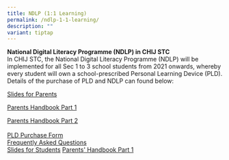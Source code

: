 ```yaml
---
title: NDLP (1:1 Learning)
permalink: /ndlp-1-1-learning/
description: ""
variant: tiptap
---
```

<p><strong>National Digital Literacy Programme (NDLP) in CHIJ STC<br></strong>In
CHIJ STC, the National Digital Literacy Programme (NDLP) will be implemented
for all Sec 1 to 3 school students from 2021 onwards, whereby every student
will own a school-prescribed Personal Learning Device (PLD). Details of
the purchase of PLD and NDLP can found below:</p>
<p><a href="/files/NDLP/IP1___Parent_Engagement_Deck_2024_STC_for_website_final1.pdf" rel="noopener noreferrer nofollow" target="_blank">Slides for Parents</a>
</p>
<p><a href="/files/NDLP/IP2___Parent_Handbook__I__2025.pdf" rel="noopener noreferrer nofollow" target="_blank">Parents Handbook Part 1</a>
</p>
<p><a href="/files/NDLP/IP3___Parent_Handbook__II__2025.pdf" rel="noopener noreferrer nofollow" target="_blank">Parents Handbook Part 2</a>
<br>
<br><a href="https://go.gov.sg/pdlpadmin" rel="noopener noreferrer nofollow" target="">PLD Purchase Form</a>
<br><a href="/files/NDLP/FAQs_for_Parents_2024.pdf" rel="noopener noreferrer nofollow" target="_blank">Frequently Asked Questions </a>
<br><a href="/files/NDLP/ip6_student_engagement_deck_2024_stc.pdf" rel="noopener noreferrer nofollow" target="_blank">Slides for Students</a>
<a href="/files/NDLP/IP2___Parent_Handbook__I__2025.pdf" rel="noopener nofollow" target="_blank">Parents' Handbook Part 1</a>
</p>